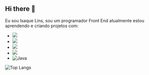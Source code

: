 ## Hi there 👋

Eu sou Isaque Lins, sou um programador Front End atualmente estou aprendendo e criando projetos com:
- <img src="https://img.shields.io/badge/CSS3-1572B6?style=for-the-badge&logo=css3&logoColor=white">
- <img src="https://img.shields.io/badge/HTML5-E34F26?style=for-the-badge&logo=html5&logoColor=white">
- <img src="https://img.shields.io/badge/JavaScript-F7DF1E?style=for-the-badge&logo=javascript&logoColor=black">
- <img src="https://img.shields.io/badge/React-20232A?style=for-the-badge&logo=react&logoColor=61DAFB">
- ![Java](https://img.shields.io/badge/java-%23ED8B00.svg?style=for-the-badge&logo=openjdk&logoColor=white)




![Top Langs](https://github-readme-stats.vercel.app/api/top-langs/?username=Isaquelins523&hide_progress=true)
